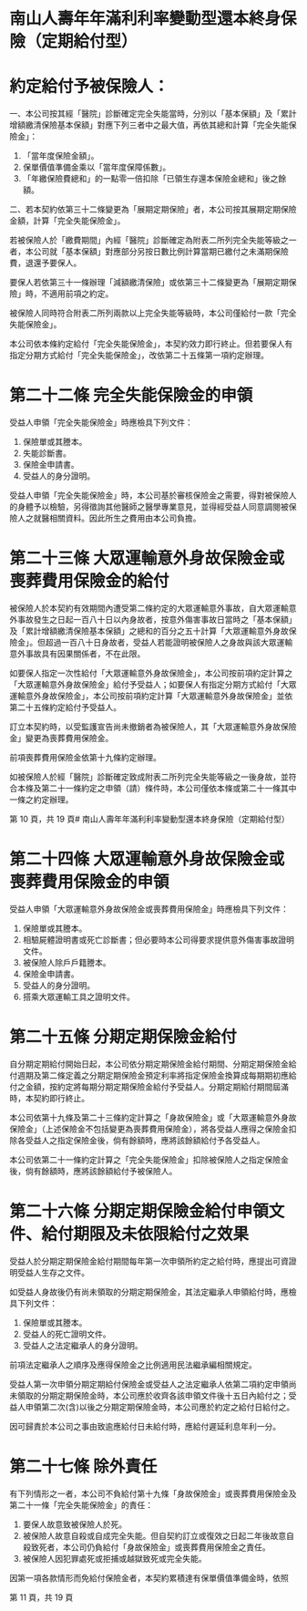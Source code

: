 # 南山人壽年年滿利利率變動型還本終身保險（定期給付型）

# 約定給付予被保險人：

一、本公司按其經「醫院」診斷確定完全失能當時，分別以「基本保額」及「累計增額繳清保險基本保額」對應下列三者中之最大值，再依其總和計算「完全失能保險金」：

1. 「當年度保險金額」。
2. 保單價值準備金乘以「當年度保障係數」。
3. 「年繳保險費總和」的一點零一倍扣除「已領生存還本保險金總和」後之餘額。

二、若本契約依第三十二條變更為「展期定期保險」者，本公司按其展期定期保險金額，計算「完全失能保險金」。

若被保險人於「繳費期間」內經「醫院」診斷確定為附表二所列完全失能等級之一者，本公司就「基本保額」對應部分另按日數比例計算當期已繳付之未滿期保險費，退還予要保人。

要保人若依第三十一條辦理「減額繳清保險」或依第三十二條變更為「展期定期保險」時，不適用前項之約定。

被保險人同時符合附表二所列兩款以上完全失能等級時，本公司僅給付一款「完全失能保險金」。

本公司依本條約定給付「完全失能保險金」，本契約效力即行終止。但若要保人有指定分期方式給付「完全失能保險金」，改依第二十五條第一項約定辦理。

# 第二十二條 完全失能保險金的申領

受益人申領「完全失能保險金」時應檢具下列文件：

1. 保險單或其謄本。
2. 失能診斷書。
3. 保險金申請書。
4. 受益人的身分證明。

受益人申領「完全失能保險金」時，本公司基於審核保險金之需要，得對被保險人的身體予以檢驗，另得徵詢其他醫師之醫學專業意見，並得經受益人同意調閱被保險人之就醫相關資料。因此所生之費用由本公司負擔。

# 第二十三條 大眾運輸意外身故保險金或喪葬費用保險金的給付

被保險人於本契約有效期間內遭受第二條約定的大眾運輸意外事故，自大眾運輸意外事故發生之日起一百八十日以內身故者，按意外傷害事故日當時之「基本保額」及「累計增額繳清保險基本保額」之總和的百分之五十計算「大眾運輸意外身故保險金」。但超過一百八十日身故者，受益人若能證明被保險人之身故與該大眾運輸意外事故具有因果關係者，不在此限。

如要保人指定一次性給付「大眾運輸意外身故保險金」，本公司按前項約定計算之「大眾運輸意外身故保險金」給付予受益人；如要保人有指定分期方式給付「大眾運輸意外身故保險金」，本公司按前項約定計算「大眾運輸意外身故保險金」並依第二十五條約定給付予受益人。

訂立本契約時，以受監護宣告尚未撤銷者為被保險人，其「大眾運輸意外身故保險金」變更為喪葬費用保險金。

前項喪葬費用保險金依第十九條約定辦理。

如被保險人於經「醫院」診斷確定致成附表二所列完全失能等級之一後身故，並符合本條及第二十一條約定之申領（請）條件時，本公司僅依本條或第二十一條其中一條之約定辦理。

第 10 頁，共 19 頁# 南山人壽年年滿利利率變動型還本終身保險（定期給付型）

# 第二十四條 大眾運輸意外身故保險金或喪葬費用保險金的申領

受益人申領「大眾運輸意外身故保險金或喪葬費用保險金」時應檢具下列文件：

1. 保險單或其謄本。
2. 相驗屍體證明書或死亡診斷書；但必要時本公司得要求提供意外傷害事故證明文件。
3. 被保險人除戶戶籍謄本。
4. 保險金申請書。
5. 受益人的身分證明。
6. 搭乘大眾運輸工具之證明文件。

# 第二十五條 分期定期保險金給付

自分期定期給付開始日起，本公司依分期定期保險金給付期間、分期定期保險金給付週期及第二條定義之分期定期保險金預定利率將指定保險金換算成每期期初應給付之金額，按約定將每期分期定期保險金給付予受益人。分期定期給付期間屆滿時，本契約即行終止。

本公司依第十九條及第二十三條約定計算之「身故保險金」或「大眾運輸意外身故保險金」（上述保險金不包括變更為喪葬費用保險金），將各受益人應得之保險金扣除各受益人之指定保險金後，倘有餘額時，應將該餘額給付予各受益人。

本公司依第二十一條約定計算之「完全失能保險金」扣除被保險人之指定保險金後，倘有餘額時，應將該餘額給付予被保險人。

# 第二十六條 分期定期保險金給付申領文件、給付期限及未依限給付之效果

受益人於分期定期保險金給付期間每年第一次申領所約定之給付時，應提出可資證明受益人生存之文件。

如受益人身故後仍有尚未領取的分期定期保險金，其法定繼承人申領給付時，應檢具下列文件：

1. 保險單或其謄本。
2. 受益人的死亡證明文件。
3. 受益人之法定繼承人的身分證明。

前項法定繼承人之順序及應得保險金之比例適用民法繼承編相關規定。

受益人第一次申領分期定期給付保險金或受益人之法定繼承人依第二項約定申領尚未領取的分期定期保險金時，本公司應於收齊各該申領文件後十五日內給付之；受益人申領第二次(含)以後之分期定期保險金時，本公司應於約定之給付日給付之。

因可歸責於本公司之事由致逾應給付日未給付時，應給付遲延利息年利一分。

# 第二十七條 除外責任

有下列情形之一者，本公司不負給付第十九條「身故保險金」或喪葬費用保險金及第二十一條「完全失能保險金」的責任：

1. 要保人故意致被保險人於死。
2. 被保險人故意自殺或自成完全失能。但自契約訂立或復效之日起二年後故意自殺致死者，本公司仍負給付「身故保險金」或喪葬費用保險金之責任。
3. 被保險人因犯罪處死或拒捕或越獄致死或完全失能。

因第一項各款情形而免給付保險金者，本契約累積達有保單價值準備金時，依照

第 11 頁，共 19 頁